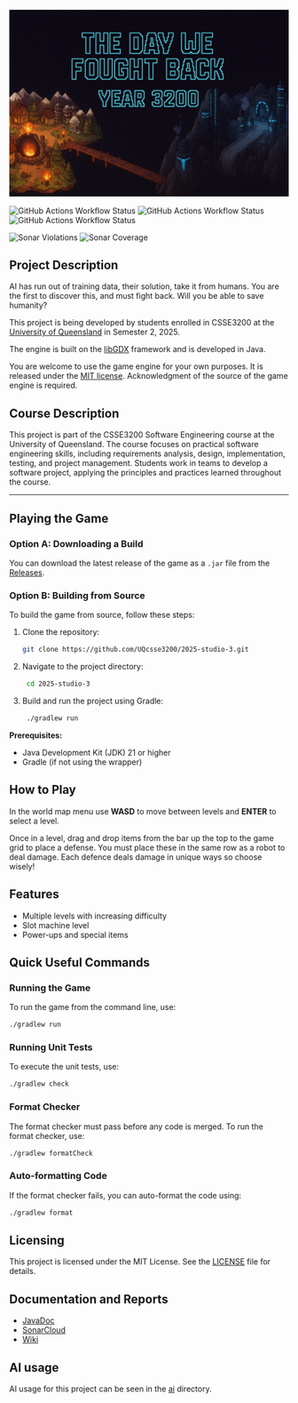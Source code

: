<!-- # The Day We Fought Back - Year 3200 -->

![The Day We Fought Back - Year 3200](assets/images/home_bg_with_title.png "The Day We Fought Back - Year 3200")

![GitHub Actions Workflow Status](https://img.shields.io/github/actions/workflow/status/UQcsse3200/2025-studio-3/game_tests.yaml?style=for-the-badge&label=Game%20Unit%20Tests)
![GitHub Actions Workflow Status](https://img.shields.io/github/actions/workflow/status/UQcsse3200/2025-studio-3/javadoc_build.yaml?style=for-the-badge&label=Javadoc%20Test%20Build)
![GitHub Actions Workflow Status](https://img.shields.io/github/actions/workflow/status/UQcsse3200/2025-studio-3/game_format.yaml?style=for-the-badge&label=Java%20Format%20Tests)

![Sonar Violations](https://img.shields.io/sonar/violations/UQcsse3200_2025-studio-3?server=https%3A%2F%2Fsonarcloud.io&style=for-the-badge)
![Sonar Coverage](https://img.shields.io/sonar/coverage/UQcsse3200_2025-studio-3?server=https%3A%2F%2Fsonarcloud.io&style=for-the-badge)


## Project Description

AI has run out of training data, their solution, take it from humans. You are the first to discover this, and must fight back. Will you be able to save humanity?

This project is being developed by students enrolled in CSSE3200 at the [University of Queensland](https://uq.edu.au/ "UQ Home Page") in Semester 2, 2025.

The engine is built on the [libGDX](https://libgdx.com/ "libGDX Information") framework and is developed in Java.

You are welcome to use the game engine for your own purposes. It is released under the [MIT license](https://opensource.org/licenses/MIT "MIT License Description"). Acknowledgment of the source of the game engine is required.

## Course Description

This project is part of the CSSE3200 Software Engineering course at the University of Queensland. The course focuses on practical software engineering skills, including requirements analysis, design, implementation, testing, and project management. Students work in teams to develop a software project, applying the principles and practices learned throughout the course.

---

## Playing the Game

### Option A: Downloading a Build

You can download the latest release of the game as a `.jar` file from the [Releases](https://github.com/UQcsse3200/2025-studio-3/releases).

### Option B: Building from Source

To build the game from source, follow these steps:
1. Clone the repository:
   ```bash
   git clone https://github.com/UQcsse3200/2025-studio-3.git
2. Navigate to the project directory:
   ```bash
    cd 2025-studio-3
3. Build and run the project using Gradle:
   ```bash
    ./gradlew run
    ```

**Prerequisites:**
- Java Development Kit (JDK) 21 or higher
- Gradle (if not using the wrapper)

## How to Play

In the world map menu use **WASD** to move between levels and **ENTER** to select a level.

Once in a level, drag and drop items from the bar up the top to the game grid to place a defense. You must place these in the same row as a robot to deal damage. Each defence deals damage in unique ways so choose wisely!

## Features
- Multiple levels with increasing difficulty
- Slot machine level
- Power-ups and special items

## Quick Useful Commands

### Running the Game

To run the game from the command line, use:
```bash
./gradlew run
```

### Running Unit Tests

To execute the unit tests, use:
```bash
./gradlew check
```

### Format Checker

The format checker must pass before any code is merged. To run the format checker, use:
```bash
./gradlew formatCheck
```

### Auto-formatting Code

If the format checker fails, you can auto-format the code using:
```bash
./gradlew format
```

## Licensing
This project is licensed under the MIT License. See the [LICENSE](LICENSE) file for details.

## Documentation and Reports

- [JavaDoc](https://uqcsse3200.github.io/2025-studio-3/)
- [SonarCloud](https://sonarcloud.io/project/overview?id=UQcsse3200_2025-studio-3)
- [Wiki](https://github.com/UQcsse3200/2025-studio-3/wiki)

## AI usage

AI usage for this project can be seen in the [ai](ai/) directory.